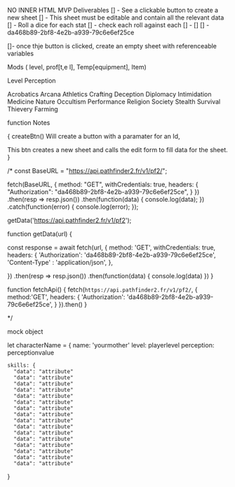 NO INNER HTML
MVP Deliverables
[] - See a clickable button to create a new sheet
[] - This sheet must be editable and contain all the relevant data
[] - Roll a dice for each stat
[] - check each roll against each 
[] - 
[]
[] - da468b89-2bf8-4e2b-a939-79c6e6ef25ce

[]- once thje button is clicked, create an empty sheet with referenceable variables


Mods ( level, prof[t,e l], Temp[equipment], Item)

Level
Perception


Acrobatics 
Arcana
Athletics
Crafting
Deception
Diplomacy
Intimidation
Medicine
Nature
Occultism
Performance
Religion
Society
Stealth
Survival
Thievery
Farming


function Notes

{
createBtn()
Will create a button with a paramater for an Id,

This btn creates a new sheet and calls the edit form to fill data for the sheet.
}































/*
const BaseURL = "https://api.pathfinder2.fr/v1/pf2/";

fetch(BaseURL, {
  method: "GET",
  withCredentials: true,
  headers: {
    "Authorization": "da468b89-2bf8-4e2b-a939-79c6e6ef25ce",
  }
})
  .then(resp => resp.json())
  .then(function(data) {
    console.log(data);
  })
  .catch(function(error) {
    console.log(error);
  });





  
  getData('https://api.pathfinder2.fr/v1/pf2');


function getData(url) {
  
  const response = await fetch(url, {
    method: 'GET',
    withCredentials: true,
    headers: {
        'Authorization': 'da468b89-2bf8-4e2b-a939-79c6e6ef25ce',
        'Content-Type' : 'application/json',
    },
     
  })
  .then(resp => resp.json())
  .then(function(data) {
    console.log(data)
  })
}




function fetchApi() {
    fetch(`https://api.pathfinder2.fr/v1/pf2/`, {
        method:'GET',
        headers: {
            'Authorization': 'da468b89-2bf8-4e2b-a939-79c6e6ef25ce',
        }
    }).then()
  }

  */


  mock object

let characterName = {
    name: 'yourmother'
    level: playerlevel
    perception: perceptionvalue
    
    skills: {
      "data": "attribute"
      "data": "attribute"
      "data": "attribute"
      "data": "attribute"
      "data": "attribute"
      "data": "attribute"
      "data": "attribute"
      "data": "attribute"
      "data": "attribute"
      "data": "attribute"
      "data": "attribute"
      "data": "attribute"
      "data": "attribute"
      "data": "attribute"
      "data": "attribute"
      "data": "attribute"
  }